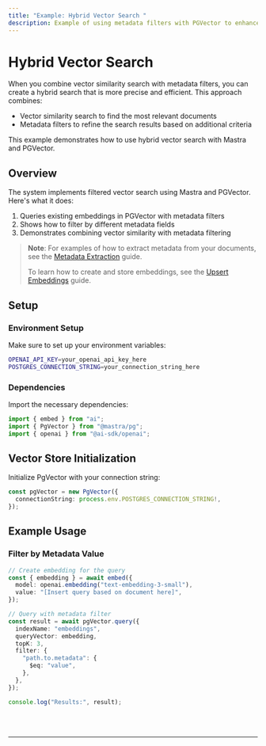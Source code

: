 ```yaml
---
title: "Example: Hybrid Vector Search "
description: Example of using metadata filters with PGVector to enhance vector search results in Mastra.
---
```



# Hybrid Vector Search

When you combine vector similarity search with metadata filters, you can create a hybrid search that is more precise and efficient.
This approach combines:

- Vector similarity search to find the most relevant documents
- Metadata filters to refine the search results based on additional criteria

This example demonstrates how to use hybrid vector search with Mastra and PGVector.

## Overview

The system implements filtered vector search using Mastra and PGVector. Here's what it does:

1. Queries existing embeddings in PGVector with metadata filters
2. Shows how to filter by different metadata fields
3. Demonstrates combining vector similarity with metadata filtering

> **Note**: For examples of how to extract metadata from your documents, see the [Metadata Extraction](../embedding/metadata-extraction.md) guide.
>
> To learn how to create and store embeddings, see the [Upsert Embeddings](/examples/rag/upsert/upsert-embeddings) guide.

## Setup

### Environment Setup

Make sure to set up your environment variables:

```bash filename=".env"
OPENAI_API_KEY=your_openai_api_key_here
POSTGRES_CONNECTION_STRING=your_connection_string_here
```

### Dependencies

Import the necessary dependencies:

```typescript copy showLineNumbers filename="src/index.ts"
import { embed } from "ai";
import { PgVector } from "@mastra/pg";
import { openai } from "@ai-sdk/openai";
```

## Vector Store Initialization

Initialize PgVector with your connection string:

```typescript copy showLineNumbers{4} filename="src/index.ts"
const pgVector = new PgVector({
  connectionString: process.env.POSTGRES_CONNECTION_STRING!,
});
```

## Example Usage

### Filter by Metadata Value

```typescript copy showLineNumbers{6} filename="src/index.ts"
// Create embedding for the query
const { embedding } = await embed({
  model: openai.embedding("text-embedding-3-small"),
  value: "[Insert query based on document here]",
});

// Query with metadata filter
const result = await pgVector.query({
  indexName: "embeddings",
  queryVector: embedding,
  topK: 3,
  filter: {
    "path.to.metadata": {
      $eq: "value",
    },
  },
});

console.log("Results:", result);
```

<br />
<br />
<hr className="dark:border-[#404040] border-gray-300" />
<br />
<br />
<GithubLink
  link={
    "https://github.com/mastra-ai/mastra/blob/main/examples/basics/rag/hybrid-vector-search"
  }
/>
